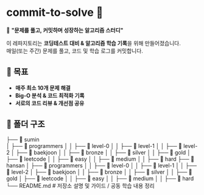 # commit-to-solve 🚀
🎯 **"문제를 풀고, 커밋하며 성장하는 알고리즘 스터디"**  

이 레파지토리는 **코딩테스트 대비 & 알고리즘 학습 기록**을 위해 만들어졌습니다.  
매일(또는 주간) 문제를 풀고, 코드 및 학습 로그를 커밋합니다.  

## 📌 목표
- **매주 최소 10개 문제 해결**  
- **Big-O 분석 & 코드 최적화 기록**  
- **서로의 코드 리뷰 & 개선점 공유**  

## 📂 폴더 구조
├── 📂 sumin  
│ ├── 📂 programmers 
│ │ ├── 📂 level-0 
│ │ ├── 📂 level-1 
│ │ ├── 📂 level-2 
│ ├── 📂 baekjoon 
│ │ ├── 📂 bronze 
│ │ ├── 📂 silver 
│ │ ├── 📂 gold 
│ ├── 📂 leetcode 
│ │ ├── 📂 easy 
│ │ ├── 📂 medium 
│ │ ├── 📂 hard 
├── 📂 hansan 
│ ├── 📂 programmers 
│ │ ├── 📂 level-0 
│ │ ├── 📂 level-1 
│ │ ├── 📂 level-2 
│ ├── 📂 baekjoon 
│ │ ├── 📂 bronze 
│ │ ├── 📂 silver 
│ │ ├── 📂 gold 
│ ├── 📂 leetcode 
│ │ ├── 📂 easy 
│ │ ├── 📂 medium 
│ │ ├── 📂 hard 
└── README.md # 저장소 설명 및 가이드 / 공동 학습 내용 정리
